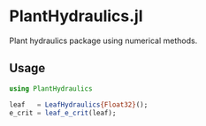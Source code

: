 # PlantHydraulics.jl
Plant hydraulics package using numerical methods.

## Usage
```julia
using PlantHydraulics

leaf   = LeafHydraulics{Float32}();
e_crit = leaf_e_crit(leaf);
```
